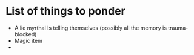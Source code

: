 # List of things to ponder

- A lie myrthal Is telling themselves (possibly all the memory is trauma-blocked)
- Magic item
- 